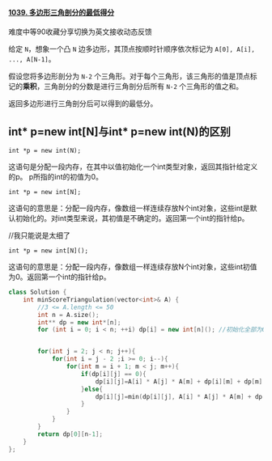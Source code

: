#### [1039. 多边形三角剖分的最低得分](https://leetcode-cn.com/problems/minimum-score-triangulation-of-polygon/)

难度中等90收藏分享切换为英文接收动态反馈

给定 `N`，想象一个凸 `N` 边多边形，其顶点按顺时针顺序依次标记为 `A[0], A[i], ..., A[N-1]`。

假设您将多边形剖分为 `N-2` 个三角形。对于每个三角形，该三角形的值是顶点标记的**乘积**，三角剖分的分数是进行三角剖分后所有 `N-2` 个三角形的值之和。

返回多边形进行三角剖分后可以得到的最低分。



## int* p=new int[N]与int* p=new int(N)的区别

`int *p = new int(N);`

这语句是分配一段内存，在其中以值初始化一个int类型对象，返回其指针给定义的p。 p所指的int的初值为0。

 `int *p = new int[N];`

这语句的意思是：分配一段内存，像数组一样连续存放N个int对象，这些int是默认初始化的。对int类型来说，其初值是不确定的。返回第一个int的指针给p。



//我只能说是太细了

 `int *p = new int[N]();`

这语句的意思是：分配一段内存，像数组一样连续存放N个int对象，这些int初值为0。返回第一个int的指针给p。



```c++
class Solution {                                                                                         public:
    int minScoreTriangulation(vector<int>& A) {
        //3 <= A.length <= 50
        int n = A.size();
        int** dp = new int*[n];
        for (int i = 0; i < n; ++i) dp[i] = new int[n](); //初始化全部为0


        for(int j = 2; j < n; j++){
            for(int i = j - 2 ;i >= 0; i--){
                for(int m = i + 1; m < j; m++){
                    if(dp[i][j] == 0){
                        dp[i][j]=A[i] * A[j] * A[m] + dp[i][m] + dp[m][j];
                    }else{
                        dp[i][j]=min(dp[i][j], A[i] * A[j] * A[m] + dp[i][m] + dp[m][j]);
                    }        
                }
            }
        }
        return dp[0][n-1];
    }
};
```

